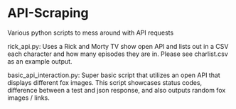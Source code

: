 # API-Scraping
Various python scripts to mess around with API requests

rick_api.py:
Uses a Rick and Morty TV show open API and lists out in a CSV each character and how many episodes they are in. Please see charlist.csv as an example output. 

basic_api_interaction.py:
Super basic script that utilizes an open API that displays different fox images. This script showcases status codes, difference between a test and json response, and also outputs random fox images / links. 
